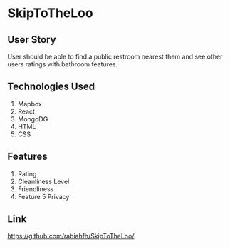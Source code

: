 # SkipToTheLoo

## User Story

User should be able to find a public restroom nearest them and see other users ratings with bathroom features.

## Technologies Used

1. Mapbox
2. React
3. MongoDG
4. HTML
5. CSS

## Features 

1. Rating 
2. Cleanliness Level
3. Friendliness 
4. Feature
5 Privacy

## Link

https://github.com/rabiahfh/SkipToTheLoo/